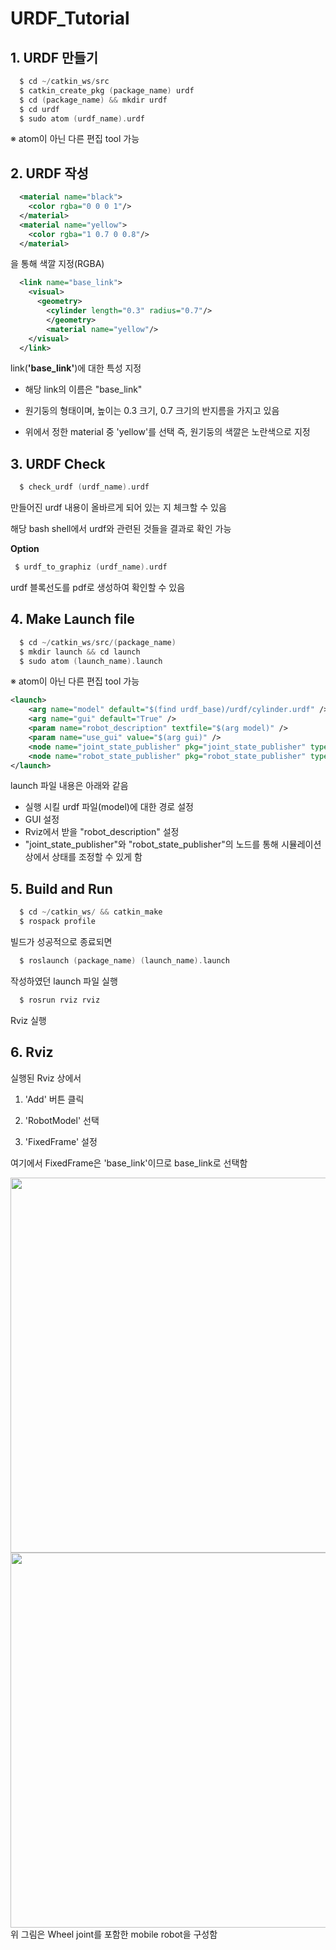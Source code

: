 # URDF_Tutorial

## 1. URDF 만들기

``` c
  $ cd ~/catkin_ws/src
  $ catkin_create_pkg (package_name) urdf
  $ cd (package_name) && mkdir urdf
  $ cd urdf
  $ sudo atom (urdf_name).urdf
```
※ atom이 아닌 다른 편집 tool 가능

## 2. URDF 작성

``` xml
  <material name="black">
    <color rgba="0 0 0 1"/>
  </material>
  <material name="yellow">
    <color rgba="1 0.7 0 0.8"/>
  </material>
```
<material>을 통해 색깔 지정(RGBA)

``` xml
  <link name="base_link">
    <visual>
      <geometry>
        <cylinder length="0.3" radius="0.7"/>
        </geometry>
        <material name="yellow"/>
    </visual>
  </link>
```
link(**'base_link'**)에 대한 특성 지정

  - 해당 link의 이름은 "base_link"
  
  - 원기둥의 형태이며, 높이는 0.3 크기, 0.7 크기의 반지름을 가지고 있음
  
  - 위에서 정한 material 중 'yellow'를 선택 즉, 원기둥의 색깔은 노란색으로 지정
  
## 3. URDF Check

``` c
  $ check_urdf (urdf_name).urdf
```
만들어진 urdf 내용이 올바르게 되어 있는 지 체크할 수 있음

해당 bash shell에서 urdf와 관련된 것들을 결과로 확인 가능

**Option**

``` c
 $ urdf_to_graphiz (urdf_name).urdf
```
urdf 블록선도를 pdf로 생성하여 확인할 수 있음

## 4. Make Launch file
``` c
  $ cd ~/catkin_ws/src/(package_name)
  $ mkdir launch && cd launch
  $ sudo atom (launch_name).launch
```
※ atom이 아닌 다른 편집 tool 가능

``` xml
<launch>
	<arg name="model" default="$(find urdf_base)/urdf/cylinder.urdf" />
	<arg name="gui" default="True" />
	<param name="robot_description" textfile="$(arg model)" />
	<param name="use_gui" value="$(arg gui)" />
	<node name="joint_state_publisher" pkg="joint_state_publisher" type="joint_state_publisher"/>
	<node name="robot_state_publisher" pkg="robot_state_publisher" type="state_publisher" />
</launch>
```
launch 파일 내용은 아래와 같음
  - 실행 시킬 urdf 파일(model)에 대한 경로 설정 
  - GUI 설정
  - Rviz에서 받을 "robot_description" 설정
  - "joint_state_publisher"와 "robot_state_publisher"의 노드를 통해 시뮬레이션 상에서 상태를 조정할 수 있게 함
  
## 5. Build and Run

``` c
  $ cd ~/catkin_ws/ && catkin_make
  $ rospack profile
```
빌드가 성공적으로 종료되면 

``` c
  $ roslaunch (package_name) (launch_name).launch
```
작성하였던 launch 파일 실행

``` c
  $ rosrun rviz rviz
```
Rviz 실행

## 6. Rviz

실행된 Rviz 상에서 

1. 'Add' 버튼 클릭

2. 'RobotModel' 선택

3. 'FixedFrame' 설정

여기에서 FixedFrame은 'base_link'이므로 base_link로 선택함

<img width="600" src="https://user-images.githubusercontent.com/35755034/44902427-ee2b5a00-ad44-11e8-985d-e9b077d79dac.png">
<img width="600" src="https://user-images.githubusercontent.com/35755034/44902555-4d896a00-ad45-11e8-92b7-6e5c756f57ea.png">
위 그림은 Wheel joint를 포함한 mobile robot을 구성함 

